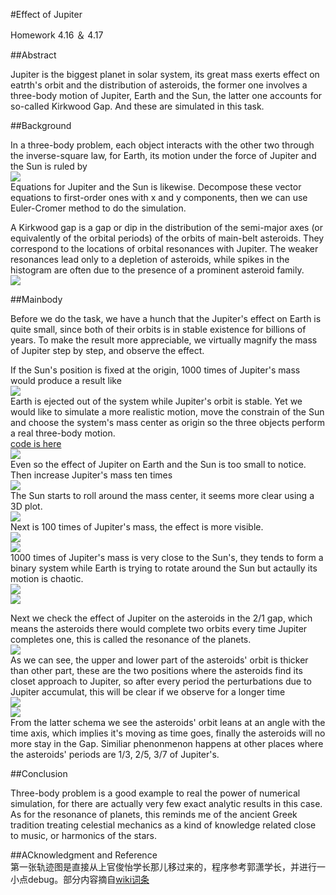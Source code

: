 #Effect of Jupiter  

Homework 4.16 ＆ 4.17  

##Abstract  

Jupiter is the biggest planet in solar system, its great mass exerts effect on eatrth's orbit and the distribution of asteroids, the 
former one involves a three-body motion of Jupiter, Earth and the Sun, the latter one accounts for so-called Kirkwood Gap. And these 
are simulated in this task.  

##Background  

In a three-body problem, each object interacts with the other two through the inverse-square law, for Earth, its motion under the force 
of Jupiter and the Sun is ruled by   
![](https://raw.githubusercontent.com/KreutzerSonata/compuational_physics_N2014301060059/master/diagrams/force.jpg)  
Equations for Jupiter and the Sun is likewise. Decompose these vector equations to first-order ones with x and y components, then we
can use Euler-Cromer method to do the simulation.  

A Kirkwood gap is a gap or dip in the distribution of the semi-major axes (or equivalently of the orbital periods) of the orbits of main-belt asteroids. They correspond to the locations of orbital resonances with Jupiter.
 The weaker resonances lead only to a depletion of asteroids, while spikes in the histogram are often due to the presence of a prominent asteroid family.  
![](https://upload.wikimedia.org/wikipedia/commons/d/d3/Kirkwood_Gaps.svg)  

##Mainbody  

Before we do the task, we have a hunch that the Jupiter's effect on Earth is quite small, since both of their orbits is in stable existence
for billions of years. To make the result more appreciable, we virtually magnify the mass of Jupiter step by step, and observe the
effect.  

If the Sun's position is fixed at the origin, 1000 times of Jupiter's mass would produce a result like  
![](https://raw.githubusercontent.com/JunyiShangguan/computationalphysics_N2013301020076/master/ex12/figure_5.png)  
Earth is ejected out of the system while Jupiter's orbit is stable. Yet we would like to simulate a more realistic motion, move the 
constrain of the Sun and choose the system's mass center as origin so the three objects perform a real three-body motion.  
[code is here](https://github.com/KreutzerSonata/compuational_physics_N2014301060059/blob/master/code/three-body.py)  
![](https://raw.githubusercontent.com/KreutzerSonata/compuational_physics_N2014301060059/master/diagrams/三体1.png)  
Even so the effect of Jupiter on Earth and the Sun is too small to notice. Then increase Jupiter's mass ten times  
![](https://raw.githubusercontent.com/KreutzerSonata/compuational_physics_N2014301060059/master/diagrams/三体2.1.png)  
The Sun starts to roll around the mass center, it seems more clear using a 3D plot.  
![](https://raw.githubusercontent.com/KreutzerSonata/compuational_physics_N2014301060059/master/diagrams/三体2.2.png)  
Next is 100 times of Jupiter's mass, the effect is more visible.  
![](https://raw.githubusercontent.com/KreutzerSonata/compuational_physics_N2014301060059/master/diagrams/三体3.1.png)  
![](https://raw.githubusercontent.com/KreutzerSonata/compuational_physics_N2014301060059/master/diagrams/三体3.2.png)  
1000 times of Jupiter's mass is very close to the Sun's, they tends to form a binary system while Earth is trying to rotate around the
Sun but actaully its motion is chaotic.  
![](https://raw.githubusercontent.com/KreutzerSonata/compuational_physics_N2014301060059/master/diagrams/three-body%20trajectory.png)  
![](https://raw.githubusercontent.com/KreutzerSonata/compuational_physics_N2014301060059/master/diagrams/three-body%20trajectory%203D.png)   

Next we check the effect of Jupiter on the asteroids in the 2/1 gap, which means the asteroids there would complete two orbits every
time Jupiter completes one, this is called the resonance of the planets.  
![](https://raw.githubusercontent.com/KreutzerSonata/compuational_physics_N2014301060059/master/diagrams/t%3D40.png)  
As we can see, the upper and lower part of the asteroids' orbit is thicker than other part, these are the two positions where the
asteroids find its closet approach to Jupiter, so after every period the perturbations due to Jupiter accumulat, this will be clear
if we observe for a longer time  
![](https://raw.githubusercontent.com/KreutzerSonata/compuational_physics_N2014301060059/master/diagrams/t%3D120.png)  
![](https://raw.githubusercontent.com/KreutzerSonata/compuational_physics_N2014301060059/master/diagrams/t%3D120%203D.png)  
From the latter schema we see the asteroids' orbit leans at an angle with the time axis, which implies it's moving as time goes, finally
the asteroids will no more stay in the Gap. Similiar phenonmenon happens at other places where the asteroids' periods are 1/3, 2/5, 
3/7 of Jupiter's.  

##Conclusion  

Three-body problem is a good example to real the power of numerical simulation, for there are actually very few exact analytic results
in this case. As for the resonance of planets, this reminds me of the ancient Greek tradition treating celestial mechanics as a
kind of knowledge related close to music, or harmonics of the stars.  

##ACknowledgment and Reference  
第一张轨迹图是直接从上官俊怡学长那儿移过来的，程序参考郭潇学长，并进行一小点debug。部分内容摘自[wiki词条](https://en.wikipedia.org/wiki/Kirkwood_gap)
